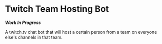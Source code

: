# Twitch Team Hosting Bot

***Work In Progress***

A twitch.tv chat bot that will host a certain person from a team on everyone else's channels in that team.